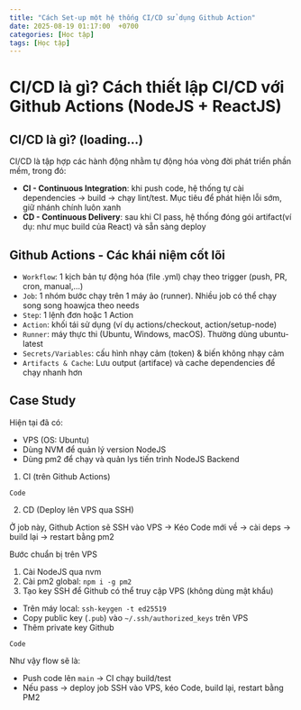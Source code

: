 ```yaml
---
title: "Cách Set-up một hệ thống CI/CD sử dụng Github Action"
date: 2025-08-19 01:17:00  +0700
categories: [Học tập]
tags: [Học tập]
---
```


# CI/CD là gì? Cách thiết lập CI/CD với Github Actions (NodeJS + ReactJS)

## CI/CD là gì? (loading...)

CI/CD là tập hợp các hành động nhằm tự động hóa vòng đời phát triển phần mềm, trong đó:
- **CI - Continuous Integration**: khi push code, hệ thống tự cài dependencies -> build -> chạy lint/test. Mục tiêu để phát hiện lỗi sớm, giữ nhánh chính luôn xanh
- **CD - Continuous Delivery**: sau khi CI pass, hệ thống đóng gói artifact(ví dụ: như mục build của React) và sẵn sàng deploy 

## Github Actions - Các khái niệm cốt lõi 

- `Workflow`: 1 kịch bản tự động hóa (file .yml) chạy theo trigger (push, PR, cron, manual,...)
- `Job`: 1 nhóm bước chạy trên 1 máy ảo (runner). Nhiều job có thể chạy song song hoawjca theo needs
- `Step`: 1 lệnh đơn hoặc 1 Action
- `Action`: khối tái sử dụng (ví dụ actions/checkout, action/setup-node)
- `Runner`: máy thực thi (Ubuntu, Windows, macOS). Thường dùng ubuntu-latest
- `Secrets/Variables`: cấu hình nhạy cảm (token) & biến không nhạy cảm
- `Artifacts & Cache`: Lưu output (artiface) và cache dependencies để chạy nhanh hơn

## Case Study

Hiện tại đã có:
- VPS (OS: Ubuntu)
- Dùng NVM để quản lý version NodeJS
- Dùng pm2 để chạy và quản lys tiến trình NodeJS Backend

1. CI (trên Github Actions)

```
Code
```

2. CD (Deploy lên VPS qua SSH)

Ở job này, Github Action sẽ SSH vào VPS -> Kéo Code mới về -> cài deps -> build lại -> restart bằng pm2

Bước chuẩn bị trên VPS
1. Cài NodeJS qua nvm
2. Cài pm2 global: `npm i -g pm2`
3. Tạo key SSH để Github có thể truy cập VPS (không dùng mật khẩu)
- Trên máy local: `ssh-keygen -t ed25519`
- Copy public key (`.pub`) vào `~/.ssh/authorized_keys` trên VPS
- Thêm private key Github

```
Code
```

Như vậy flow sẽ là:
- Push code lên `main` -> CI chạy build/test
- Nếu pass -> deploy job SSH vào VPS, kéo Code, build lại, restart bằng PM2


